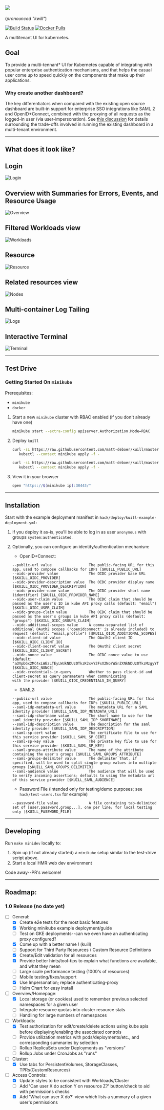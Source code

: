 
![](./docs/screenshots/logo.png) 
===
(_pronounced "kwill"_)

[![Build Status](https://travis-ci.org/matt-deboer/kuill.svg?branch=master)](https://travis-ci.org/matt-deboer/kuill)
[![Docker Pulls](https://img.shields.io/docker/pulls/mattdeboer/kuill.svg)](https://hub.docker.com/r/mattdeboer/kuill/)

A multitenant UI for kubernetes.

Goal
---

To provide a multi-tennant* UI for Kubernetes capable of integrating with popular enterprise authentication mechanisms, and that helps the casual user come up to speed quickly on the components
that make up their applications.

### Why create another dashboard?

The key differentiators when compared with the existing open source dashboard are built-in support for enterprise SSO integrations like SAML 2 and OpenID+Connect, combined with the proxying of all requests as the logged-in user (via user-impersonation). See [this discussion](https://github.com/kubernetes/dashboard/issues/574#issuecomment-282360783) for details surrounding the trade-offs involved in running the existing dashboard in a multi-tenant environment.

---

What does it look like? 
---

## Login
![Login](./docs/screenshots/login.png)

## Overview with Summaries for Errors, Events, and Resource Usage
![Overview](./docs/screenshots/overview.png)

## Filtered Workloads view
![Workloads](./docs/screenshots/workloads.png)

## Resource
![Resource](./docs/screenshots/resource.png)

## Related resources view
![Nodes](./docs/screenshots/related.png)

## Multi-container Log Tailing
![Logs](./docs/screenshots/logs.png)

## Interactive Terminal
![Terminal](./docs/screenshots/terminal.mov.gif)

---

Test Drive
---

### Getting Started On `minikube`

Prerequisites:

- `minikube`
- `docker`

1. Start a new `minikube` cluster with RBAC enabled (if you don't already have one)

    ```sh
    minikube start --extra-config apiserver.Authorization.Mode=RBAC
    ```

1. Deploy `kuill`

    ```sh
    curl -sL https://raw.githubusercontent.com/matt-deboer/kuill/master/hack/deploy/kuill-dependencies.yml | \
       kubectl --context minikube apply -f -

    curl -sL https://raw.githubusercontent.com/matt-deboer/kuill/master/hack/deploy/kuill-minikube.yml | \
       kubectl --context minikube apply -f -
    ```

1. View it in your browser

    ```sh
    open "https://$(minikube ip):30443/"
    ```

---

Installation
---

Start with the example deployment manifest in `hack/deploy/kuill-example-deployment.yml`:

1. If you deploy it as-is, you'll be able to log in as user `anonymous` with groups `system:authenticated`.
1. Optionally, you can configure an identity/authentication mechanism:
   - OpenID+Connect:
   ```text
   --public-url value                 The public-facing URL for this app, used to compose callbacks for IDPs [$KUILL_PUBLIC_URL]
   --oidc-provider value              The OIDC provider base URL [$KUILL_OIDC_PROVIDER]
   --oidc-provider-description value  The OIDC provider display name [$KUILL_OIDC_PROVIDER_DESCRIPTION]
   --oidc-provider-name value         The OIDC provider short name (identifier) [$KUILL_OIDC_PROVIDER_NAME]
   --oidc-user-claim value            The OIDC claim that should be passed as the user's ID in kube API proxy calls (default: "email") [$KUILL_OIDC_USER_CLAIM]
   --oidc-groups-claim value          The OIDC claim that should be passed as the user's groups in kube API proxy calls (default: "groups") [$KUILL_OIDC_GROUPS_CLAIM]
   --oidc-additional-scopes value     A comma-separated list of additional OAuth2 scopes ('openidconnect' is already included) to request (default: "email,profile") [$KUILL_OIDC_ADDITIONAL_SCOPES]
   --oidc-client-id value             The OAuth2 client ID [$KUILL_OIDC_CLIENT_ID]
   --oidc-client-secret value         The OAuth2 client secret [$KUILL_OIDC_CLIENT_SECRET]
   --oidc-nonce value                 The OIDC nonce value to use (default: "a3VpbGx2MC4xLWEzLTEyLWdkNDUzOTkzK2xvY2FsX2NoYW5nZXNkNDUzOTkzMzgyYTZjNGY1ZWY2NThjZTBlZDg2ZmFhNTBlYzc3ZjNh") [$KUILL_OIDC_NONCE]
   --oidc-credentials-in-query        Whether to pass client-id and client-secret as query parameters when communicating
   with the provider [$KUILL_OIDC_CREDENTIALS_IN_QUERY]
   ```

   - SAML2:
   ```text
   --public-url value                 The public-facing URL for this app, used to compose callbacks for IDPs [$KUILL_PUBLIC_URL]
   --saml-idp-metadata-url value      The metadata URL for a SAML identity provider [$KUILL_SAML_IDP_METADATA_URL]
   --saml-idp-shortname value         The short name to use for the saml identity provider [$KUILL_SAML_IDP_SHORTNAME]
   --saml-idp-description value       The description for the saml identity provider [$KUILL_SAML_IDP_DESCRIPTION]
   --saml-sp-cert value               The certificate file to use for this service provider [$KUILL_SAML_SP_CERT]
   --saml-sp-key value                The private key file to use for this service provider [$KUILL_SAML_SP_KEY]
   --saml-groups-attribute value      The name of the attribute containing the user's groups [$KUILL_SAML_GROUPS_ATTRIBUTE]
   --saml-groups-delimiter value      The delimiter that, if specified, will be used to split single group values into multiple groups [$KUILL_SAML_GROUPS_DELIMITER]
   --saml-audience value              The audience that will be used to verify incoming assertions; defaults to using the metadata url of this service provider [$KUILL_SAML_AUDIENCE]
   ```

   - Password File (intended only for testing/demo purposes; see `hack/test-users.tsv` for example)
   ```text
   --password-file value              A file containing tab-delimited set of [user,password,group...], one per line; for local testing only [$KUILL_PASSWORD_FILE]
   ```


---

Developing
---

Run `make minidev` locally to:

1. Spin up (if not already started) a `minikube` setup similar to the test-drive script above.
1. Start a local HMR web dev environment

Code away--PR's welcome!

---

Roadmap:
---

### 1.0 Release (no date yet)

- [ ] General:
  - [x] Create e2e tests for the most basic features
  - [x] Working minikube example deployment/guide
  - [ ] Test on GKE deployments--can we even have an authenticating proxy configured?
  - [x] Come up with a better name ! (kuill)
  - [ ] Support for Third Party Resources / Custom Resource Definitions
  - [x] Create/Edit validation for all resources
  - [x] Provide better hints/tool-tips to explain what functions are available, and what they mean
  - [ ] Large scale performance testing (1000's of resources)
  - [ ] Mobile testing/fixes/support
  - [x] Use Impersonation; replace authenticating-proxy
  - [ ] Helm Chart for easy install

- [ ] Overview/Homepage:
  - [x] Local storage (or cookies) used to remember previous selected namespaces for a given user
  - [ ] Integrate resource quotas into cluster resource stats
  - [ ] Handling for large numbers of namespaces

- [ ] Workloads:
  - [x] Test authorization for edit/create/delete actions using kube apis before
        displaying/enabling the associated controls
  - [ ] Provide utilization metrics with pods/deployments/etc., and corresponding summaries by selection
  - [ ] Rollup ReplicaSets under Deployments as "versions"
  - [ ] Rollup Jobs under CronJobs as "runs"

- [ ] Cluster:
  - [x] Use tabs for PersistentVolumes, StorageClasses, TPRs(CustomResources)

- [ ] Access Controls:
  - [x] Update styles to be consistent with Workloads/Cluster
  - [ ] Add 'Can user X do action Y on resource Z?' button/check to aid with permissions
        checks
  - [x] Add 'What can user X do?' view which lists a summary of a given user's permissions 
